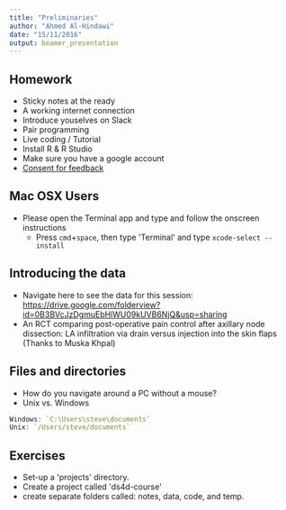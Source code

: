 ```yaml
---
title: "Preliminaries"
author: "Ahmed Al-Hindawi"
date: "15/11/2016"
output: beamer_presentation
---
```


## Homework

- Sticky notes at the ready
- A working internet connection
- Introduce youselves on Slack
- Pair programming
- Live coding / Tutorial
- Install R & R Studio
- Make sure you have a google account
- [Consent for feedback](https://goo.gl/forms/gdmHqPsTD1vBcyep1)

## Mac OSX Users

- Please open the Terminal app and type  and follow the onscreen instructions
	+ Press `cmd`+`space`, then type 'Terminal' and type `xcode-select --install`

## Introducing the data

- Navigate here to see the data for this session: https://drive.google.com/folderview?id=0B3BVcJzDgmuEbHlWU09kUVB6NjQ&usp=sharing
- An RCT comparing post-operative pain control after axillary node dissection: LA infiltration via drain versus injection into the skin flaps (Thanks to Muska Khpal)

## Files and directories

- How do you navigate around a PC without a mouse?
- Unix vs. Windows


```r
Windows: `C:\Users\steve\documents`
Unix: `/Users/steve/documents`
```

## Exercises

- Set-up a 'projects' directory.
- Create a project called 'ds4d-course'
- create separate folders called: notes, data, code, and temp.


